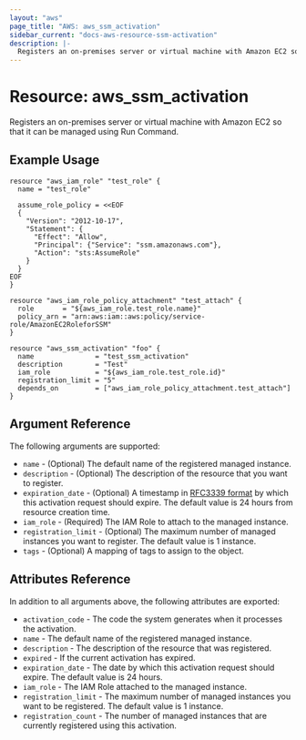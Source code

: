 ```yaml
---
layout: "aws"
page_title: "AWS: aws_ssm_activation"
sidebar_current: "docs-aws-resource-ssm-activation"
description: |-
  Registers an on-premises server or virtual machine with Amazon EC2 so that it can be managed using Run Command.
---
```


# Resource: aws_ssm_activation

Registers an on-premises server or virtual machine with Amazon EC2 so that it can be managed using Run Command.

## Example Usage

```hcl
resource "aws_iam_role" "test_role" {
  name = "test_role"

  assume_role_policy = <<EOF
  {
    "Version": "2012-10-17",
    "Statement": {
      "Effect": "Allow",
      "Principal": {"Service": "ssm.amazonaws.com"},
      "Action": "sts:AssumeRole"
    }
  }
EOF
}

resource "aws_iam_role_policy_attachment" "test_attach" {
  role       = "${aws_iam_role.test_role.name}"
  policy_arn = "arn:aws:iam::aws:policy/service-role/AmazonEC2RoleforSSM"
}

resource "aws_ssm_activation" "foo" {
  name               = "test_ssm_activation"
  description        = "Test"
  iam_role           = "${aws_iam_role.test_role.id}"
  registration_limit = "5"
  depends_on         = ["aws_iam_role_policy_attachment.test_attach"]
}
```

## Argument Reference

The following arguments are supported:

* `name` - (Optional) The default name of the registered managed instance.
* `description` - (Optional) The description of the resource that you want to register.
* `expiration_date` - (Optional) A timestamp in [RFC3339 format](https://tools.ietf.org/html/rfc3339#section-5.8) by which this activation request should expire. The default value is 24 hours from resource creation time.
* `iam_role` - (Required) The IAM Role to attach to the managed instance.
* `registration_limit` - (Optional) The maximum number of managed instances you want to register. The default value is 1 instance.
* `tags` - (Optional) A mapping of tags to assign to the object.

## Attributes Reference

In addition to all arguments above, the following attributes are exported:

* `activation_code` - The code the system generates when it processes the activation.
* `name` - The default name of the registered managed instance.
* `description` - The description of the resource that was registered.
* `expired` - If the current activation has expired.
* `expiration_date` - The date by which this activation request should expire. The default value is 24 hours.
* `iam_role` - The IAM Role attached to the managed instance.
* `registration_limit` - The maximum number of managed instances you want to be registered. The default value is 1 instance.
* `registration_count` - The number of managed instances that are currently registered using this activation.
